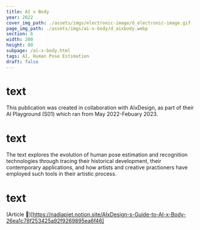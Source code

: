 ```yaml
---
title: AI x Body
year: 2022
cover_img_path: ./assets/imgs/electronic-image/d_electronic-image.gif
page_img_path: ./assets/imgs/ai-x-body/d_aixbody.webp
section: 6
width: 200
height: 80
subpage: /ai-x-body.html
tags: AI, Human Pose Estimation
draft: false
---
```

# text
This publication was created in collaboration with AIxDesign, as part of their AI Playground (S01) which ran from May 2022-Febuary 2023.
# text
The text explores the evolution of human pose estimation and recognition technologies through tracing their historical development, their contemporary applications, and how artists and creative practioners have employed such tools in their artistic process.
# text
(Article 📎)[https://nadiapiet.notion.site/AIxDesign-s-Guide-to-AI-x-Body-26ea1c78f253425a92f9269895ea6f46]





